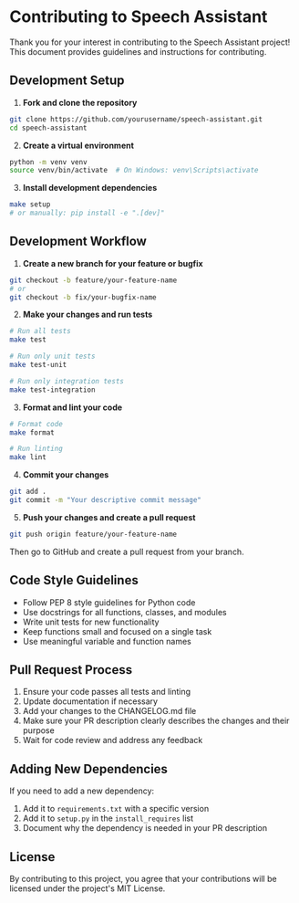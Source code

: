 # Contributing to Speech Assistant

Thank you for your interest in contributing to the Speech Assistant project! This document provides guidelines and instructions for contributing.

## Development Setup

1. **Fork and clone the repository**

```bash
git clone https://github.com/yourusername/speech-assistant.git
cd speech-assistant
```

2. **Create a virtual environment**

```bash
python -m venv venv
source venv/bin/activate  # On Windows: venv\Scripts\activate
```

3. **Install development dependencies**

```bash
make setup
# or manually: pip install -e ".[dev]"
```

## Development Workflow

1. **Create a new branch for your feature or bugfix**

```bash
git checkout -b feature/your-feature-name
# or
git checkout -b fix/your-bugfix-name
```

2. **Make your changes and run tests**

```bash
# Run all tests
make test

# Run only unit tests
make test-unit

# Run only integration tests
make test-integration
```

3. **Format and lint your code**

```bash
# Format code
make format

# Run linting
make lint
```

4. **Commit your changes**

```bash
git add .
git commit -m "Your descriptive commit message"
```

5. **Push your changes and create a pull request**

```bash
git push origin feature/your-feature-name
```

Then go to GitHub and create a pull request from your branch.

## Code Style Guidelines

- Follow PEP 8 style guidelines for Python code
- Use docstrings for all functions, classes, and modules
- Write unit tests for new functionality
- Keep functions small and focused on a single task
- Use meaningful variable and function names

## Pull Request Process

1. Ensure your code passes all tests and linting
2. Update documentation if necessary
3. Add your changes to the CHANGELOG.md file
4. Make sure your PR description clearly describes the changes and their purpose
5. Wait for code review and address any feedback

## Adding New Dependencies

If you need to add a new dependency:

1. Add it to `requirements.txt` with a specific version
2. Add it to `setup.py` in the `install_requires` list
3. Document why the dependency is needed in your PR description

## License

By contributing to this project, you agree that your contributions will be licensed under the project's MIT License. 